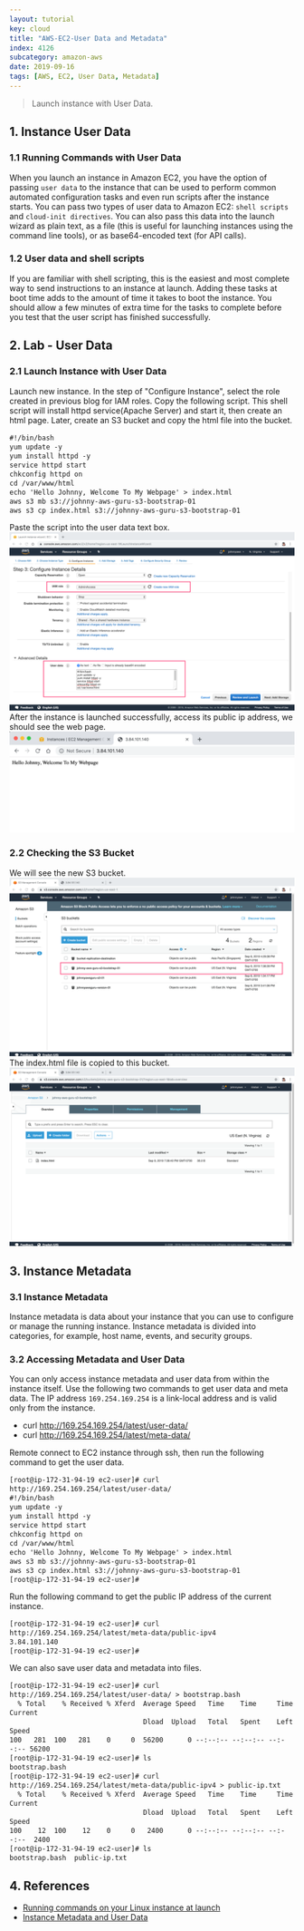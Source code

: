 ```yaml
---
layout: tutorial
key: cloud
title: "AWS-EC2-User Data and Metadata"
index: 4126
subcategory: amazon-aws
date: 2019-09-16
tags: [AWS, EC2, User Data, Metadata]
---
```


> Launch instance with User Data.

## 1. Instance User Data
### 1.1 Running Commands with User Data
When you launch an instance in Amazon EC2, you have the option of passing `user data` to the instance that can be used to perform common automated configuration tasks and even run scripts after the instance starts. You can pass two types of user data to Amazon EC2: `shell scripts` and `cloud-init directives`. You can also pass this data into the launch wizard as plain text, as a file (this is useful for launching instances using the command line tools), or as base64-encoded text (for API calls).
### 1.2 User data and shell scripts
If you are familiar with shell scripting, this is the easiest and most complete way to send instructions to an instance at launch. Adding these tasks at boot time adds to the amount of time it takes to boot the instance. You should allow a few minutes of extra time for the tasks to complete before you test that the user script has finished successfully.

## 2. Lab - User Data
### 2.1 Launch Instance with User Data
Launch new instance. In the step of "Configure Instance", select the role created in previous blog for IAM roles. Copy the following script. This shell script will install httpd service(Apache Server) and start it, then create an html page. Later, create an S3 bucket and copy the html file into the bucket.
```raw
#!/bin/bash  
yum update -y  
yum install httpd -y  
service httpd start  
chkconfig httpd on  
cd /var/www/html  
echo 'Hello Johnny, Welcome To My Webpage' > index.html  
aws s3 mb s3://johnny-aws-guru-s3-bootstrap-01  
aws s3 cp index.html s3://johnny-aws-guru-s3-bootstrap-01  
```
Paste the script into the user data text box.
![image](/assets/images/cloud/4106/4-13-ec2-bootstrap-script-1.png)
After the instance is launched successfully, access its public ip address, we should see the web page.
![image](/assets/images/cloud/4106/4-13-ec2-bootstrap-script-2.png)
### 2.2 Checking the S3 Bucket
We will see the new S3 bucket.
![image](/assets/images/cloud/4106/4-13-ec2-bootstrap-script-3.png)
The index.html file is copied to this bucket.
![image](/assets/images/cloud/4106/4-13-ec2-bootstrap-script-4.png)

## 3. Instance Metadata
### 3.1 Instance Metadata
Instance metadata is data about your instance that you can use to configure or manage the running instance. Instance metadata is divided into categories, for example, host name, events, and security groups.

### 3.2 Accessing Metadata and User Data
You can only access instance metadata and user data from within the instance itself. Use the following two commands to get user data and meta data. The IP address `169.254.169.254` is a link-local address and is valid only from the instance.
* curl http://169.254.169.254/latest/user-data/
* curl http://169.254.169.254/latest/meta-data/

Remote connect to EC2 instance through ssh, then run the following command to get the user data.
```raw
[root@ip-172-31-94-19 ec2-user]# curl http://169.254.169.254/latest/user-data/
#!/bin/bash  
yum update -y  
yum install httpd -y  
service httpd start  
chkconfig httpd on  
cd /var/www/html  
echo 'Hello Johnny, Welcome To My Webpage' > index.html  
aws s3 mb s3://johnny-aws-guru-s3-bootstrap-01  
aws s3 cp index.html s3://johnny-aws-guru-s3-bootstrap-01  
[root@ip-172-31-94-19 ec2-user]#
```
Run the following command to get the public IP address of the current instance.
```raw
[root@ip-172-31-94-19 ec2-user]# curl http://169.254.169.254/latest/meta-data/public-ipv4
3.84.101.140
[root@ip-172-31-94-19 ec2-user]#
```
We can also save user data and metadata into files.
```raw
[root@ip-172-31-94-19 ec2-user]# curl http://169.254.169.254/latest/user-data/ > bootstrap.bash
  % Total    % Received % Xferd  Average Speed   Time    Time     Time  Current
                                 Dload  Upload   Total   Spent    Left  Speed
100   281  100   281    0     0  56200      0 --:--:-- --:--:-- --:--:-- 56200
[root@ip-172-31-94-19 ec2-user]# ls
bootstrap.bash
[root@ip-172-31-94-19 ec2-user]# curl http://169.254.169.254/latest/meta-data/public-ipv4 > public-ip.txt
  % Total    % Received % Xferd  Average Speed   Time    Time     Time  Current
                                 Dload  Upload   Total   Spent    Left  Speed
100    12  100    12    0     0   2400      0 --:--:-- --:--:-- --:--:--  2400
[root@ip-172-31-94-19 ec2-user]# ls
bootstrap.bash  public-ip.txt
```

## 4. References
* [Running commands on your Linux instance at launch](https://docs.aws.amazon.com/AWSEC2/latest/UserGuide/user-data.html)
* [Instance Metadata and User Data](https://docs.aws.amazon.com/AWSEC2/latest/UserGuide/ec2-instance-metadata.html)
